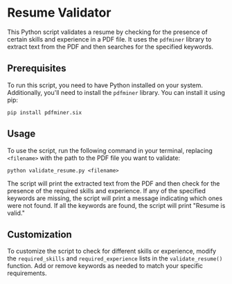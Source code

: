 # Resume Validator

This Python script validates a resume by checking for the presence of certain skills and experience in a PDF file. It uses the `pdfminer` library to extract text from the PDF and then searches for the specified keywords.

## Prerequisites

To run this script, you need to have Python installed on your system. Additionally, you'll need to install the `pdfminer` library. You can install it using pip:

```
pip install pdfminer.six
```

## Usage

To use the script, run the following command in your terminal, replacing `<filename>` with the path to the PDF file you want to validate:

```
python validate_resume.py <filename>
```

The script will print the extracted text from the PDF and then check for the presence of the required skills and experience. If any of the specified keywords are missing, the script will print a message indicating which ones were not found. If all the keywords are found, the script will print "Resume is valid."

## Customization

To customize the script to check for different skills or experience, modify the `required_skills` and `required_experience` lists in the `validate_resume()` function. Add or remove keywords as needed to match your specific requirements.
